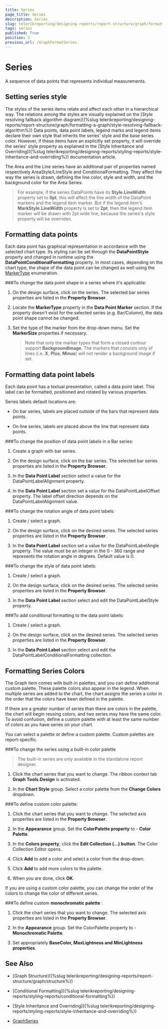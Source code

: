 ```yaml
---
title: Series
page_title: Series 
description: Series
slug: telerikreporting/designing-reports/report-structure/graph/formatting-a-graph/series
tags: series
published: True
position: 2
previous_url: /GraphFormatSeries
---
```


# Series

A sequence of data points that represents individual measurements.

## Setting series style

The styles of the series items relate and affect each other in a hierarchical way. The relations among the styles are visually explained on the [Style resolving fallback algorithm diagram]({%slug telerikreporting/designing-reports/report-structure/graph/formatting-a-graph/style-resolving-fallback-algorithm%}) Data points, data point labels, legend marks and legend items declare their own style that inherits the series' style and the base series color. However, if these items have an explicitly set property, it will override the series' style property as explained in the [Style Inheritance and Overriding]({%slug telerikreporting/designing-reports/styling-reports/style-inheritance-and-overriding%}) documentation article. 

The Area and the Line series have an additional pair of properties named respectively AreaStyle/LineStyle and ConditionalFormatting. They affect the way the series is drawn, defining the line color, style and width, and the background color for the Area Series. 

> For example, if the series DataPoints have its __Style.LineWidth__ property set to __5pt__, this will affect the line width of the DataPoint markers and the legend item marker. But if the legend item's __MarkStyle.LineWidth__ property is set to __2pt__, then the legend item marker will be drawn with 2pt wide line, because the series's style property will be overriden. 


## Formatting data points

Each data point has graphical representation in accordance with the selected chart type. Its styling can be set through the __DataPointStyle__ property and changed in runtime using the __DataPointConditionalFormatting__ property. In most cases, depending on the chart type, the shape of the data point can be changed as well using the [MarkerType](/reporting/api/Telerik.Reporting.LineSeries#Telerik_Reporting_LineSeries_MarkerType)  enumeration. 

###To change the data point shape in a series where it's applicable: 

1. On the design surface, click on the series. The selected bar series properties are listed in the __Property Browser__. 

1. Locate the __MarkerType__ property in the __Data Point Marker__ section. If the property doesn't exist for the selected series (e.g. Bar/Column), the data point shape cannot be changed.

1. Set the type of the marker from the drop-down menu. Set the __MarkerSize__ properties if necessary. 

    >Note that only the marker types that form a closed contour support __BackgroundImage__. The markers that consists only of lines (i.e. __X__, __Plus__, __Minus__) will not render a background image if set. 

## Formatting data point labels

Each data point has a textual presentation, called a data point label. This label can be formatted, positioned and rotated by various properties. 

Series labels default locations are:

* On bar series, labels are placed outside of the bars that represent data points.

* On line series, labels are placed above the line that represent data points.

###To change the position of data point labels in a Bar series:

1. Create a graph with bar series.

1. On the design surface, click on the bar series. The selected bar series properties are listed in the __Property Browser__. 

1. In the __Data Point Label__ section select a value for the DataPointLabelAlignment property. 

1. In the __Data Point Label__ section set a value for the DataPointLabelOffset property. The label offset direction depends on the DataPointLabelAlignment value. 

###To change the rotation angle of data point labels:

1. Create / select a graph.

1. On the design surface, click on the desired series. The selected series properties are listed in the __Property Browser__. 

1. In the __Data Point Label__ section set a value for the DataPointLabelAngle property. The value must be an integer in the 0 - 360 range and represents the rotation angle in degrees. Default value is 0. 

###To change the style of data point labels:

1. Create / select a graph.

1. On the design surface, click on the desired series. The selected series properties are listed in the __Property Browser__. 

1. In the __Data Point Label__ section select and edit the DataPointLabelStyle property. 

###To add conditional formatting to the data point labels:

1. Create / select a graph.

1. On the design surface, click on the desired series. The selected series properties are listed in the __Property Browser__. 

1. In the __Data Point Label__ section select and edit the DataPointLabelConditionalFormatting collection. 

## Formatting Series Colors

The Graph item comes with built-in palettes, and you can define additional custom palette. These palette colors also appear in the legend. When multiple series are added to the chart, the chart assigns the series a color in the order that the colors have been defined in the palette. 

If there are a greater number of series than there are colors in the palette, the chart will begin reusing colors, and two series may have the same color. To avoid confusion, define a custom palette with at least the same number of colors as you have series on your chart. 

You can select a palette or define a custom palette. Custom palettes are report-specific. 

###To change the series using a built-in color palette

> The built-in series are only available in the standalone report designer. 

1. Click the chart series that you want to change. The ribbon context tab __Graph Tools.Design__ is activated. 

1. In the __Chart Style__ group. Select a color palette from the __Change Colors__ dropdown. 

###To define custom color palette:

1. Click the chart series that you want to change. The selected axis properties are listed in the __Property Browser__. 

1. In the __Appearance__ group. Set the __ColorPalette property__ to - __Color Palette__. 

1. In the __Colors property__, click the __Edit Collection (…) button__. The Color Collection Editor opens. 

1. Click __Add__ to add a color and select a color from the drop-down. 

1. Click __Add__ to add more colors to the palette. 

1. When you are done, click __OK__. 

If you are using a custom color palette, you can change the order of the colors to change the color of different series.

###To define custom __monochromatic palette__ :

1. Click the chart series that you want to change. The selected axis properties are listed in the __Property Browser__. 

1. In the __Appearance__ group. Set the ColorPalette property to - __Monochromatic Palette__. 

1. Set appropriately __BaseColor, MaxLightness and MinLightness properties__. 


## See Also

* [Graph Structure]({%slug telerikreporting/designing-reports/report-structure/graph/structure%})

* [Conditional Formatting]({%slug telerikreporting/designing-reports/styling-reports/conditional-formatting%})

* [Style Inheritance and Overriding]({%slug telerikreporting/designing-reports/styling-reports/style-inheritance-and-overriding%}) 

* [GraphSeries](/reporting/api/Telerik.Reporting.GraphSeries)

